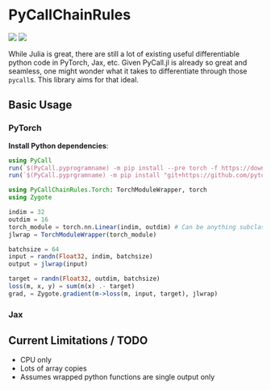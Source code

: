 # PyCallChainRules

[![](https://img.shields.io/badge/docs-stable-blue.svg)](https://rejuvyesh.github.io/PyCallChainRules.jl/stable)
[![](https://img.shields.io/badge/docs-dev-blue.svg)](https://rejuvyesh.github.io/PyCallChainRules.jl/dev)

While Julia is great, there are still a lot of existing useful differentiable python code in PyTorch, Jax, etc. Given PyCall.jl is already so great and seamless, one might wonder what it takes to differentiate through those `pycall`s. This library aims for that ideal.

## Basic Usage


### PyTorch

**Install Python dependencies**:
```julia
using PyCall
run(`$(PyCall.pyprogramname) -m pip install --pre torch -f https://download.pytorch.org/whl/nightly/cpu/torch_nightly.html --upgrade`)
run(`$(PyCall.pyprgramname) -m pip install "git+https://github.com/pytorch/functorch.git"`)
```

```julia
using PyCallChainRules.Torch: TorchModuleWrapper, torch
using Zygote

indim = 32
outdim = 16
torch_module = torch.nn.Linear(indim, outdim) # Can be anything subclassing torch.nn.Module
jlwrap = TorchModuleWrapper(torch_module)

batchsize = 64
input = randn(Float32, indim, batchsize)
output = jlwrap(input)

target = randn(Float32, outdim, batchsize)
loss(m, x, y) = sum(m(x) .- target)
grad, = Zygote.gradient(m->loss(m, input, target), jlwrap)
```

### Jax

## Current Limitations / TODO

- CPU only
- Lots of array copies
- Assumes wrapped python functions are single output only
